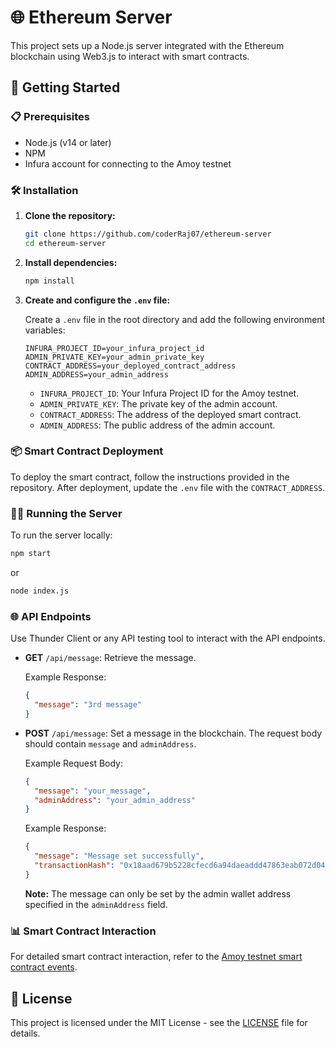 # 🌐 Ethereum Server

This project sets up a Node.js server integrated with the Ethereum blockchain using Web3.js to interact with smart contracts.

## 🚀 Getting Started

### 📋 Prerequisites

- Node.js (v14 or later)
- NPM
- Infura account for connecting to the Amoy testnet

### 🛠 Installation

1. **Clone the repository:**

   ```sh
   git clone https://github.com/coderRaj07/ethereum-server
   cd ethereum-server
   ```

2. **Install dependencies:**

   ```sh
   npm install
   ```

3. **Create and configure the `.env` file:**

   Create a `.env` file in the root directory and add the following environment variables:

   ```env
   INFURA_PROJECT_ID=your_infura_project_id
   ADMIN_PRIVATE_KEY=your_admin_private_key
   CONTRACT_ADDRESS=your_deployed_contract_address
   ADMIN_ADDRESS=your_admin_address
   ```

   - `INFURA_PROJECT_ID`: Your Infura Project ID for the Amoy testnet.
   - `ADMIN_PRIVATE_KEY`: The private key of the admin account.
   - `CONTRACT_ADDRESS`: The address of the deployed smart contract.
   - `ADMIN_ADDRESS`: The public address of the admin account.

### 📦 Smart Contract Deployment

To deploy the smart contract, follow the instructions provided in the repository. After deployment, update the `.env` file with the `CONTRACT_ADDRESS`.

### 🏃‍♂️ Running the Server

To run the server locally:

```sh
npm start
```

or

```sh
node index.js
```

### 🌐 API Endpoints

Use Thunder Client or any API testing tool to interact with the API endpoints.

- **GET** `/api/message`: Retrieve the message.
  
  Example Response:

  ```json
  {
    "message": "3rd message"
  }
  ```

- **POST** `/api/message`: Set a message in the blockchain. The request body should contain `message` and `adminAddress`.

  Example Request Body:

  ```json
  {
    "message": "your_message",
    "adminAddress": "your_admin_address"
  }
  ```

  Example Response:

  ```json
  {
    "message": "Message set successfully",
    "transactionHash": "0x18aad679b5228cfecd6a94daeaddd47863eab072d046ffb204af20cda66f58b5"
  }
  ```

  **Note:** The message can only be set by the admin wallet address specified in the `adminAddress` field.

### 📊 Smart Contract Interaction

For detailed smart contract interaction, refer to the [Amoy testnet smart contract events](https://www.oklink.com/amoy/address/0xa891bfa07c174c447963e14fd8b8fc5c3a899f56/event).

## 📄 License

This project is licensed under the MIT License - see the [LICENSE](LICENSE) file for details.
